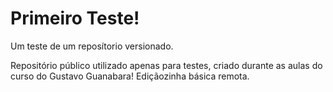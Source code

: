 # Primeiro Teste!
 Um teste de um reposítorio versionado.
 
 Repositório público utilizado apenas para testes, criado durante as aulas do curso do Gustavo Guanabara!
 Ediçãozinha básica remota.
